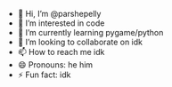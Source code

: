 - 👋 Hi, I’m @parshepelly
- 👀 I’m interested in code
- 🌱 I’m currently learning pygame/python
- 💞️ I’m looking to collaborate on idk
- 📫 How to reach me idk
- 😄 Pronouns: he him
- ⚡ Fun fact: idk

<!---
parshepelly/parshepelly is a ✨ special ✨ repository because its `README.md` (this file) appears on your GitHub profile.
You can click the Preview link to take a look at your changes.
--->
